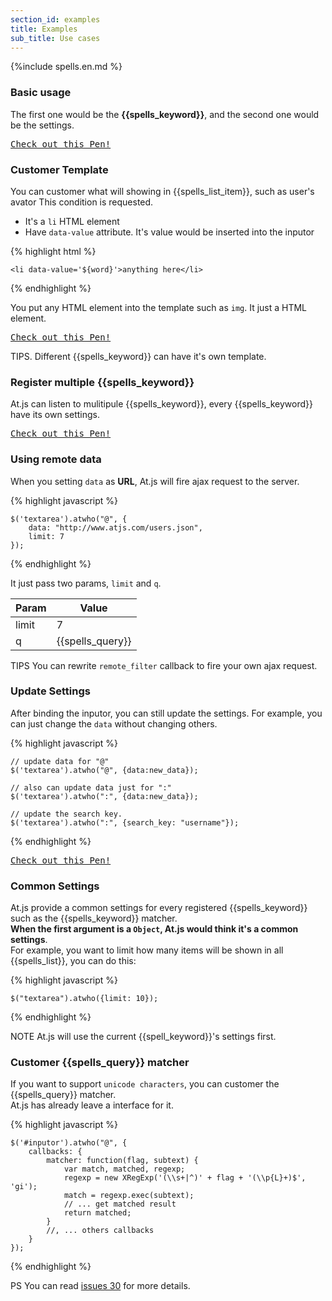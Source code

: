 ```yaml
---
section_id: examples
title: Examples
sub_title: Use cases
---
```

{%include spells.en.md %}


### Basic usage

The first one would be the **{{spells_keyword}}**, and the second one would be the settings.

<pre class="codepen" data-height="300" data-type="result" data-href="Lzfkb" data-user="ichord" data-safe="true"><code></code><a href="http://codepen.io/ichord/pen/Lzfkb">Check out this Pen!</a></pre>


### Customer Template

You can customer what will showing in {{spells_list_item}}, such as user's avator
This condition is requested.

* It's a `li` HTML element
* Have `data-value` attribute. It's value would be inserted into the inputor

{% highlight html %}

    <li data-value='${word}'>anything here</li>

{% endhighlight %}

You put any HTML element into the template such as `img`. It just a HTML element.

<pre class="codepen" data-height="300" data-type="result" data-href="wIvHJ" data-user="ichord" data-safe="true"><code></code><a href="http://codepen.io/ichord/pen/wIvHJ">Check out this Pen!</a></pre>

<span class="label label-info">TIPS.</span> Different {{spells_keyword}} can have it's own template.


### Register multiple {{spells_keyword}}

At.js can listen to mulitipule {{spells_keyword}}, every {{spells_keyword}} have its own settings.

<pre class="codepen" data-height="300" data-type="result" data-href="DrLcx" data-user="ichord" data-safe="true"><code></code><a href="http://codepen.io/ichord/pen/DrLcx">Check out this Pen!</a></pre>


### Using remote data

When you setting `data` as **URL**, At.js will fire ajax request to the server.

{% highlight javascript %}

    $('textarea').atwho("@", {
        data: "http://www.atjs.com/users.json", 
        limit: 7
    });

{% endhighlight %}

It just pass two params, `limit` and `q`.

<table class="table table-bordered table-striped" style="width: auto;">
    <thead>
        <tr>
            <th>Param</th>
            <th>Value</th>
        </tr>
    </thead>
    <tbody>
        <tr>
            <td>limit</td>
            <td>7</td>
        </tr>
        <tr>
            <td>q</td>
            <td>{{spells_query}}</td>
        </tr>
    </tbody>
</table>

<span class="label label-info">TIPS</span> You can rewrite `remote_filter` callback to fire your own ajax request.




### Update Settings

After binding the inputor, you can still update the settings. For example, you can just change the `data` without changing others.

{% highlight javascript %}

    // update data for "@"
    $('textarea').atwho("@", {data:new_data});

    // also can update data just for ":"
    $('textarea').atwho(":", {data:new_data});

    // update the search key.
    $('textarea').atwho(":", {search_key: "username"});

{% endhighlight %}

<pre class="codepen" data-height="300" data-type="result" data-href="BIijm" data-user="ichord" data-safe="true"><code></code><a href="http://codepen.io/ichord/pen/BIijm">Check out this Pen!</a></pre>

### Common Settings

At.js provide a common settings for every registered {{spells_keyword}} such as the {{spells_keyword}} matcher.  
**When the first argument is a `Object`, At.js would think it's a common settings**.  
For example, you want to limit how many items will be shown in all {{spells_list}}, you can do this:

{% highlight javascript %}

    $("textarea").atwho({limit: 10});

{% endhighlight %}

<span class="label label-warning">NOTE</span> At.js will use the current {{spell_keyword}}'s settings first.


### Customer {{spells_query}} matcher

If you want to support `unicode characters`, you can customer the {{spells_query}} matcher.  
At.js has already leave a interface for it.

{% highlight javascript %}

    $('#inputor').atwho("@", {
        callbacks: {
            matcher: function(flag, subtext) {
                var match, matched, regexp;
                regexp = new XRegExp('(\\s+|^)' + flag + '(\\p{L}+)$', 'gi');
                match = regexp.exec(subtext);
                // ... get matched result
                return matched;
            }
            //, ... others callbacks
        }
    });

{% endhighlight %}

<span class="label label-info">PS</span> You can read [issues 30](https://github.com/ichord/At.js/issues/30) for more details.
